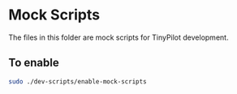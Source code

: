# Mock Scripts

The files in this folder are mock scripts for TinyPilot development.

## To enable

```bash
sudo ./dev-scripts/enable-mock-scripts
```
